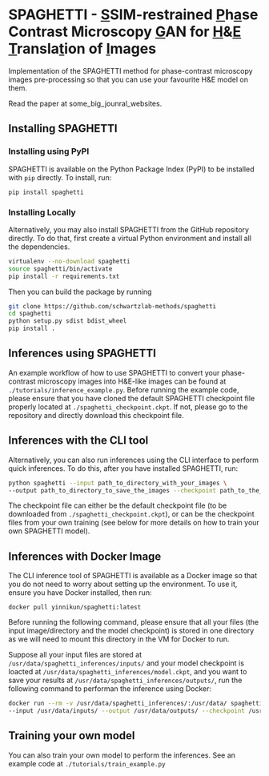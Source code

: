 # SPAGHETTI - <ins>S</ins>SIM-restrained <ins>P</ins>h<ins>a</ins>se Contrast Microscopy <ins>G</ins>AN for <ins>H</ins>&<ins>E</ins> <ins>T</ins>ransla<ins>t</ins>ion of <ins>I</ins>mages
Implementation of the SPAGHETTI method for phase-contrast microscopy images pre-processing so that you can use your favourite H&E model on them.

Read the paper at some_big_jounral_websites.

## Installing SPAGHETTI

### Installing using PyPI

SPAGHETTI is available on the Python Package Index (PyPI) to be installed with `pip` directly. To install, run:

``pip install spaghetti``

### Installing Locally

Alternatively, you may also install SPAGHETTI from the GitHub repository directly. To do that, first create a virtual Python environment and install all the dependencies.

```bash
virtualenv --no-download spaghetti
source spaghetti/bin/activate 
pip install -r requirements.txt
```

Then you can build the package by running
```bash
git clone https://github.com/schwartzlab-methods/spaghetti
cd spaghetti
python setup.py sdist bdist_wheel
pip install .
```

## Inferences using SPAGHETTI

An example workflow of how to use SPAGHETTI to convert your phase-contrast microscopy images into H&E-like images can be found at `./tutorials/inference_example.py`. Before running the example code, please ensure that you have cloned the default SPAGHETTI checkpoint file properly located at `./spaghetti_checkpoint.ckpt`. If not, please go to the repository and directly download this checkpoint file.

## Inferences with the CLI tool

Alternatively, you can also run inferences using the CLI interface to perform quick inferences. To do this, after you have installed SPAGHETTI, run:

```bash
python spaghetti --input path_to_directory_with_your_images \
--output path_to_directory_to_save_the_images --checkpoint path_to_the_checkpoint_file
```

The checkpoint file can either be the default checkpoint file (to be downloaded from `./spaghetti_checkpoint.ckpt`), or can be the checkpoint files from your own training (see below for more details on how to train your own SPAGHETTI model).

## Inferences with Docker Image

The CLI inference tool of SPAGHETTI is available as a Docker image so that you do not need to worry about setting up the environment. To use it, ensure you have Docker installed, then run:

``docker pull yinnikun/spaghetti:latest``

Before running the following command, please ensure that all your files (the input image/directory and the model checkpoint) is stored in one directory as we will need to mount this directory in the VM for Docker to run.

Suppose all your input files are stored at `/usr/data/spaghetti_inferences/inputs/` and your model checkpoint is loacted at `/usr/data/spaghetti_inferences/model.ckpt`, and you want to save your results at `/usr/data/spaghetti_inferences/outputs/`, run the following command to performan the inference using Docker:

```bash
docker run --rm -v /usr/data/spaghetti_inferences/:/usr/data/ spaghetti \
--input /usr/data/inputs/ --output /usr/data/outputs/ --checkpoint /usr/data/model.ckpt
```

## Training your own model
You can also train your own model to perform the inferences. See an example code at `./tutorials/train_example.py`






